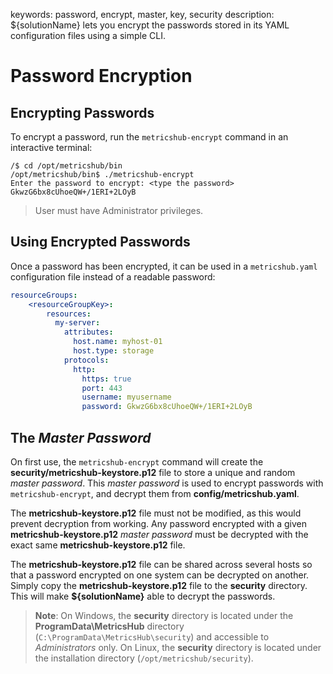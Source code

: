 keywords: password, encrypt, master, key, security
description: ${solutionName} lets you encrypt the passwords stored in its YAML configuration files using a simple CLI.

# Password Encryption

<!-- MACRO{toc|fromDepth=1|toDepth=2|id=toc} -->

## Encrypting Passwords

To encrypt a password, run the `metricshub-encrypt` command in an interactive terminal:

```shell-session
/$ cd /opt/metricshub/bin
/opt/metricshub/bin$ ./metricshub-encrypt
Enter the password to encrypt: <type the password>
GkwzG6bx8cUhoeQW+/1ERI+2LOyB
```

> User must have Administrator privileges.

## Using Encrypted Passwords

Once a password has been encrypted, it can be used in a `metricshub.yaml` configuration file instead of a readable password:

```yaml
resourceGroups:
    <resourceGroupKey>:
        resources:
          my-server:
            attributes:
              host.name: myhost-01
              host.type: storage
            protocols:
              http:
                https: true
                port: 443
                username: myusername
                password: GkwzG6bx8cUhoeQW+/1ERI+2LOyB
```

## The *Master Password*

On first use, the `metricshub-encrypt` command will create the **security/metricshub-keystore.p12** file to store a unique and random *master password*. This *master password* is used to encrypt passwords with `metricshub-encrypt`, and decrypt them from **config/metricshub.yaml**.

The **metricshub-keystore.p12** file must not be modified, as this would prevent decryption from working. Any password encrypted with a given **metricshub-keystore.p12** *master password* must be decrypted with the exact same **metricshub-keystore.p12** file.

The **metricshub-keystore.p12** file can be shared across several hosts so that a password encrypted on one system can be decrypted on another. Simply copy the **metricshub-keystore.p12** file to the **security** directory. This will make **${solutionName}** able to decrypt the passwords.

> **Note**: On Windows, the **security** directory is located under the **ProgramData\MetricsHub** directory (`C:\ProgramData\MetricsHub\security`) and accessible to *Administrators* only. On Linux, the **security** directory is located under the installation directory (`/opt/metricshub/security`).

